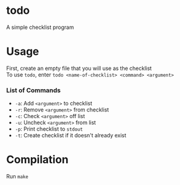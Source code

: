 # todo
A simple checklist program

# Usage
First, create an empty file that you will use as the checklist<br>
To use `todo`, enter `todo <name-of-checklist> <command> <argument>`

### List of Commands
- `-a`: Add `<argument>` to checklist
- `-r`: Remove `<argument>` from checklist
- `-c`: Check `<argument>` off list
- `-u`: Uncheck `<argument>` from list
- `-p`: Print checklist to `stdout`
- `-t`: Create checklist if it doesn't already exist

# Compilation
Run `make`
